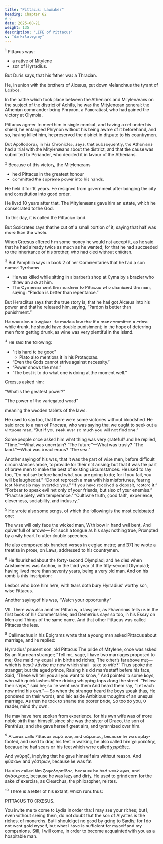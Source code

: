 ```yaml
---
title: "Pittacus: Lawmaker"
heading: Chapter 62
# 4
date: 2025-08-21
weight: 135
description: "LIFE of Pittacus"
c: "darkslategray"
---
```



<sup>1</sup> Pittacus was:
- a native of Mitylene
- son of Hyrradius. 

But Duris says, that his father was a Thracian. 

He, in union with the brothers of Alcæus, put down Melanchrus the tyrant of Lesbos.

In the battle which took place between the Athenians and Mitylenæans on the subject of the district of Achilis, he was the Mitylenæan general; the Athenian commander being Phrynon, a Pancratiast, who had gained the victory at Olympia. 

Pittacus agreed to meet him in single combat, and having a net under his shield, he entangled Phrynon without his being aware of it beforehand, and so, having killed him, he preserved the district in dispute to his countrymen.

But Apollodorus, in his Chronicles, says, that subsequently, the Athenians had a trial with the Mitylenæans about the district, and that the cause was submitted to Periander, who decided it in favour of the Athenians.


<sup>2</sup> Because of this victory, the Mitylenæans:
- held Pittacus in the greatest honour
- committed the supreme power into his hands.

He held it for 10 years. He resigned from government after bringing the city and constitution into good order. 

He lived 10 years after that. The Mitylenæans gave him an estate, which he consecrated to the God.

To this day, it is called the Pittacian land. 

But Sosicrates says that he cut off a small portion of it, saying that half was more than the whole.

When Crœsus offered him some money he would not accept it, as he said that he had already twice as much as he wanted; for that he had succeeded to the inheritance of his brother, who had died without children.


<sup>3</sup> But Pamphila says in book 2 of her Commentaries that he had a son named Tyrrhæus.
- He was killed while sitting in a barber’s shop at Cyma by a brazier who threw an axe at him.
- The Cymæans sent the murderer to Pittacus who dismissed the man, saying: “Pardon is better than repentance.” 

But Heraclitus says that the true story is, that he had got Alcæus into his power, and that he released him, saying, “Pardon is better than punishment.” 

He was also a lawgiver. He made a law that if a man committed a crime while drunk, he should have double punishment; in the hope of deterring men from getting drunk, as wine was very plentiful in the island.


<sup>4</sup> He said the following:
- "it is hard to be good"
  - Plato also mentions it in his Protagoras. 
- “Even the Gods cannot strive against necessity.”
- “Power shows the man.”
- “The best is to do what one is doing at the moment well.”

 <!-- Simonides says that, “It was a saying of Pittacus, that it is a hard thing to be really a good man.”  -->

Crœsus asked him: 

“What is the greatest power?” 

“The power of the variegated wood”

meaning the wooden tablets of the laws.

He used to say too, that there were some victories without bloodshed. He said once to a man of Phocæa, who was saying that we ought to seek out a virtuous man, “But if you seek ever so much you will not find one.” 

Some people once asked him what thing was very grateful? and he replied, “Time.”—What was uncertain? “The future.”—What was trusty? “The land.”—What was treacherous? “The sea.” 

Another saying of his was, that it was the part of wise men, before difficult circumstances arose, to provide for their not arising; but that it was the part of brave men to make the best of existing circumstances. He used to say too, “Do not say before hand what you are going to do; for if you fail, you will be laughed at.” “Do not reproach a man with his misfortunes, fearing lest Nemesis may overtake you.” “If you have received a deposit, restore it.” “Forbear to speak evil not only of your friends, but also of your enemies.” “Practise piety, with temperance.” “Cultivate truth, good faith, experience, cleverness, sociability, and industry.”


<sup>5</sup> He wrote also some songs, of which the following is the most celebrated one:

The wise will only face the wicked man,
With bow in hand well bent,
And quiver full of arrows—
For such a tongue as his says nothing true,
Prompted by a wily heart
To utter double speeches.

He also composed six hundred verses in elegiac metre; and[37] he wrote a treatise in prose, on Laws, addressed to his countrymen.


<sup>6</sup> He flourished about the forty-second Olympiad; and he died when Aristomenes was Archon, in the third year of the fifty-second Olympiad; having lived more than seventy years, being a very old man. And on his tomb is this inscription:

Lesbos who bore him here, with tears doth bury
Hyrradius’ worthy son, wise Pittacus.

Another saying of his was, “Watch your opportunity.”

VII. There was also another Pittacus, a lawgiver, as Phavorinus tells us in the first book of his Commentaries; and Demetrius says so too, in his Essay on Men and Things of the same name. And that other Pittacus was called Pittacus the less.


<sup>8</sup> Callimachus in his Epigrams wrote that a young man asked Pittacus about marriage, and he replied:

Hyrradius’ prudent son, old Pittacus
The pride of Mitylene, once was asked
By an Atarnean stranger; “Tell me, sage,
I have two marriages proposed to me;
One maid my equal is in birth and riches;
The other’s far above me;—which is best?
Advise me now which shall I take to wife?”
Thus spoke the stranger; but the aged prince,
Raising his old man’s staff before his face,
Said, “These will tell you all you want to know;”
And pointed to some boys, who with quick lashes
Were driving whipping tops along the street.
“Follow their steps,” said he; so he went near them
And heard them say, “Let each now mind his own.”—
So when the stranger heard the boys speak thus,
He pondered on their words, and laid aside
Ambitious thoughts of an unequal marriage.
As then he took to shame the poorer bride,
So too do you, O reader, mind thy own.

He may have here spoken from experience, for his own wife was of more noble birth than himself, since she was the sister of Draco, the son of Penthilus; and she gave herself great airs, and tyrannized over him.


<sup>9</sup> Alcæus calls Pittacus σαράπους and σάραπος, because he was splay-footed, and used to drag his feet in walking, he also called him χειροπόδης, because he had scars on his feet which were called χειράδες.

And γαύρηξ, implying that he gave himself airs without reason. And φύσκων and γάστρων, because he was fat. 

He also called him ζοφοδορπίδας, because he had weak eyes, and ἀγάσυρτος, because he was lazy and dirty. He used to grind corn for the sake of exercise, as Clearchus, the philosopher, relates.

<sup>10</sup> There is a letter of his extant, which runs thus:


PITTACUS TO CRŒSUS.

You invite me to come to Lydia in order that I may see your riches; but I, even without seeing them, do not doubt that the son of Alyattes is the richest of monarchs. But I should get no good by going to Sardis; for I do not want gold myself, but what I have is sufficient for myself and my companions. Still, I will come, in order to become acquainted with you as a hospitable man.
